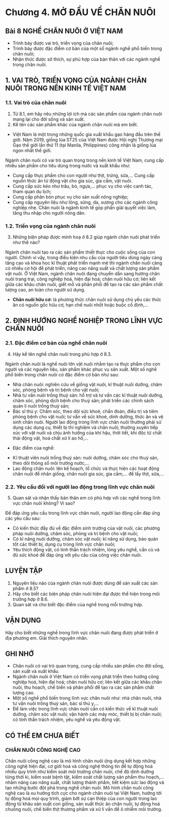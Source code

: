 # Chương 4. MỞ ĐẦU VỀ CHĂN NUÔI

## Bài 8 NGHỀ CHĂN NUÔI Ở VIỆT NAM

- Trình bày được vai trò, triển vọng của chăn nuôi;
- Trình bày được đặc điểm cơ bản của một số ngành nghề phổ biến trong chăn nuôi;
- Nhận thức được sở thích, sự phù hợp của bản thân với các ngành nghề trong chăn nuôi.

## 1. VAI TRÒ, TRIỂN VỌNG CỦA NGÀNH CHĂN NUÔI TRONG NỀN KINH TẾ VIỆT NAM

### 1.1. Vai trò của chăn nuôi

1. Từ 8.1, em hãy nêu những lợi ích mà các sản phẩm của ngành chăn nuôi mang lại cho đời sống và sản xuất.
2. Kể tên các sản phẩm khác của ngành chăn nuôi mà em biết.

+ Việt Nam là một trong những quốc gia xuất khẩu gạo hàng đầu trên thế giới. Năm 2019, giống lúa ST25 của Việt Nam được Hội nghị Thương mại Gạo thế giới lần thứ 11 (tại Manila, Philippines) công nhận là giống lúa ngon nhất thế giới.

Ngành chăn nuôi có vai trò quan trọng trong nền kinh tế Việt Nam, cung cấp nhiều sản phẩm cho tiêu dùng trong nước và xuất khẩu như:
- Cung cấp thực phẩm cho con người như thịt, trứng, sữa,... Cung cấp nguồn thức ăn từ động vật cho gia súc, gia cầm, vật nuôi.
- Cung cấp sức kéo như trâu, bò, ngựa,... phục vụ cho việc canh tác, tham quan du lịch;
- Cung cấp phân bón phục vụ cho sản xuất nông nghiệp;
- Cung cấp nguyên liệu như lông, sừng, da, xương cho các ngành công nghiệp nhẹ.
Chăn nuôi là ngành kinh tế góp phần giải quyết việc làm, tăng thu nhập cho người nông dân.

### 1.2. Triển vọng của ngành chăn nuôi

3. Những biện pháp được minh hoạ ở 8.2 giúp ngành chăn nuôi phát triển như thế nào?

Ngành chăn nuôi tạo ra các sản phẩm thiết thực cho cuộc sống của con người. Chính vì vậy, trong điều kiện nhu cầu của người tiêu dùng ngày càng tăng cao và khoa học kĩ thuật phát triển mạnh mẽ thì ngành chăn nuôi càng có nhiều cơ hội để phát triển, nâng cao năng suất và chất lượng sản phẩm vật nuôi.
Ở Việt Nam, ngành chăn nuôi đang chuyển dần sang hướng chăn nuôi trang trại, công nghiệp hoá, hiện đại hoá; chăn nuôi hữu cơ; liên kết giữa các khâu chăn nuôi, giết mổ và phân phối để tạo ra các sản phẩm chất lượng cao, an toàn cho người sử dụng.

+ **Chăn nuôi hữu cơ:** là phương thức chăn nuôi sử dụng chủ yếu các thức ăn có nguồn gốc hữu cơ, hạn chế nuôi nhốt hoặc buộc cố định,...

## 2. ĐỊNH HƯỚNG NGHỀ NGHIỆP TRONG LĨNH VỰC CHĂN NUÔI

### 2.1. Đặc điểm cơ bản của nghề chăn nuôi

4. Hãy kể tên nghề chăn nuôi trong phù hợp ở 8.3.

Ngành chăn nuôi là nghề nuôi lớn vật nuôi nhằm tạo ra thực phẩm cho con người và các nguyên liệu, sản phẩm khác phục vụ sản xuất.
Một số nghề phổ biến trong chăn nuôi có đặc điểm cơ bản như sau:
- Nhà chăn nuôi: nghiên cứu về giống vật nuôi, kĩ thuật nuôi dưỡng, chăm sóc, phòng bệnh và trị bệnh cho vật nuôi;
- Nhà tư vấn nuôi trồng thuỷ sản: hỗ trợ và tư vấn các kĩ thuật nuôi dưỡng, chăm sóc, phòng dịch bệnh cho thuỷ sản; phát triển các chính sách quản lí nuôi trồng thuỷ sản;
- Bác sĩ thú y: Chăm sóc, theo dõi sức khoẻ, chẩn đoán, điều trị và tiêm phòng bệnh cho vật nuôi; tư vấn về sức khoẻ, dinh dưỡng, thức ăn và vệ sinh chăn nuôi.
Người lao động trong lĩnh vực chăn nuôi thường phải sử dụng các dụng cụ, thiết bị thí nghiệm và chăn nuôi; thường xuyên tiếp xúc với vật nuôi và chịu ảnh hưởng của khí hậu, thời tiết, khi độc từ chất thải động vật, hoá chất xử lí ao hồ,...

+ Đặc điểm của nghề:
- Kĩ thuật viên nuôi trồng thuỷ sản: nuôi dưỡng, chăm sóc cho thuỷ sản, theo dõi thông số môi trường nước,...
- Lao động chăn nuôi: lên kế hoạch, tổ chức và thực hiện các hoạt động chăn nuôi để nhân giống, chăn nuôi gia súc, gia cầm,... để lấy thịt, sữa,...

### 2.2. Yêu cầu đối với người lao động trong lĩnh vực chăn nuôi

5. Quan sát và nhận thấy bản thân em có phù hợp với các nghề trong lĩnh vực chăn nuôi không? Vì sao?

Để đáp ứng yêu cầu trong lĩnh vực chăn nuôi, người lao động cần đáp ứng các yêu cầu sau:
- Có kiến thức đầy đủ về đặc điểm sinh trưởng của vật nuôi, các phương pháp nuôi dưỡng, chăm sóc, phòng và trị bệnh cho vật nuôi;
- Có kĩ năng nuôi dưỡng, chăm sóc vật nuôi; kĩ năng sử dụng, bảo quản tốt các thiết bị, dụng cụ trong lĩnh vực chăn nuôi;
- Yêu thích động vật, có tinh thần trách nhiệm, lòng yêu nghề, cần cù và đủ sức khoẻ để đáp ứng với yêu cầu của công việc chăn nuôi.

## LUYỆN TẬP

1. Nguyên liệu nào của ngành chăn nuôi được dùng để sản xuất các sản phẩm ở 8.5?
2. Hãy cho biết các biện pháp chăn nuôi hiện đại được thể hiện trong môi trường hợp ở 8.6.
3. Quan sát và cho biết đặc điểm của nghề trong mỗi trường hợp.

## VẬN DỤNG

Hãy cho biết những nghề trong lĩnh vực chăn nuôi đang được phát triển ở địa phương em. Giải thích nguyên nhân.

## GHI NHỚ

- Chăn nuôi có vai trò quan trọng, cung cấp nhiều sản phẩm cho đời sống, sản xuất và xuất khẩu.
- Ngành chăn nuôi ở Việt Nam có triển vọng phát triển theo hướng công nghiệp hoá, hiện đại hoá; chăn nuôi hữu cơ; liên kết giữa các khâu chăn nuôi, thu hoạch, chế biến và phân phối để tạo ra các sản phẩm chất lượng cao.
- Một số nghề phổ biến trong lĩnh vực chăn nuôi như: nhà chăn nuôi, nhà tư vấn nuôi trồng thuỷ sản, bác sĩ thú y,...
- Để làm việc trong lĩnh vực chăn nuôi cần có kiến thức về kĩ thuật nuôi dưỡng, chăm sóc vật nuôi; vận hành các máy móc, thiết bị bị chăn nuôi; có tinh thần trách nhiệm, yêu nghề và yêu động vật.

## CÓ THỂ EM CHƯA BIẾT

### CHĂN NUÔI CÔNG NGHỆ CAO

Chăn nuôi công nghệ cao là mô hình chăn nuôi ứng dụng kết hợp những công nghệ hiện đại, cơ giới hoá và công nghệ thông tin để tự động hoá nhiều quy trình như kiểm soát môi trường chăn nuôi, chế độ dinh dưỡng từng thời kì, kiểm soát bệnh tật, kiểm soát chất lượng sản phẩm thu hoạch,... nhằm nâng cao năng suất, chất lượng thành phẩm, tiết kiệm sức lao động và tạo những bước đột phá trong nghề chăn nuôi.
Mô hình chăn nuôi công nghệ cao là xu hướng tích cực cho ngành chăn nuôi tại Việt Nam, hướng tới tự động hoá mọi quy trình, giảm bớt sự can thiệp của con người trong lao động từ khâu sản xuất con giống, sản xuất thức ăn chăn nuôi, tự động hoá chuồng nuôi, chế biến thịt thương phẩm và xử lí vấn đề ô nhiễm môi trường.
